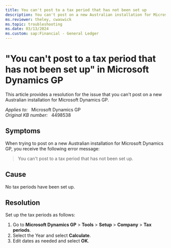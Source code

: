 ```yaml
---
title: You can't post to a tax period that has not been set up
description: You can't post on a new Australian installation for Microsoft Dynamics GP. Provides a resolution.
ms.reviewer: theley, cwaswick
ms.topic: troubleshooting
ms.date: 03/13/2024
ms.custom: sap:Financial - General Ledger
---
```

# "You can't post to a tax period that has not been set up" in Microsoft Dynamics GP

This article provides a resolution for the issue that you can't post on a new Australian installation for Microsoft Dynamics GP.

_Applies to:_ &nbsp; Microsoft Dynamics GP  
_Original KB number:_ &nbsp; 4498538

## Symptoms

When trying to post on a new Australian installation for Microsoft Dynamics GP, you receive the following error message:

> You can't post to a tax period that has not been set up.

## Cause

No tax periods have been set up.

## Resolution

Set up the tax periods as follows:

1. Go to **Microsoft Dynamics GP** > **Tools** > **Setup** > **Company** > **Tax periods**.  
2. Select the Year and select **Calculate**.
3. Edit dates as needed and select **OK**.
